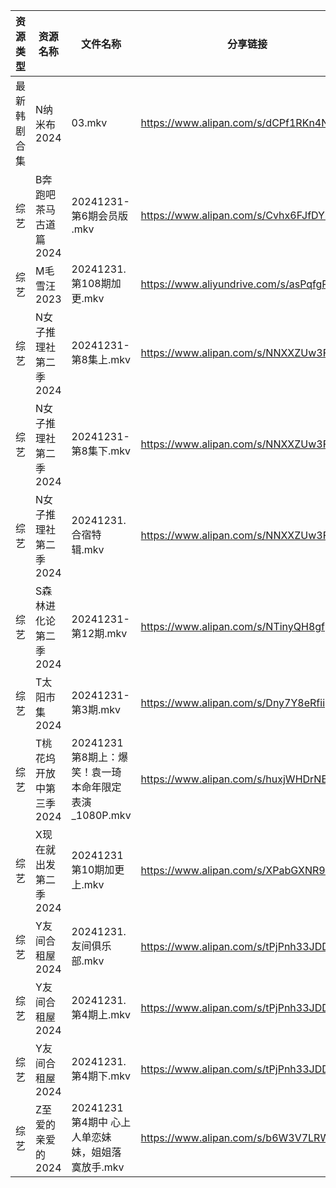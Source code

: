 | 资源类型   | 资源名称           | 文件名称                                 | 分享链接                                      | 更新时间                |
| ------ | -------------- | ------------------------------------ | ----------------------------------------- | ------------------- |
| 最新韩剧合集 | N纳米布2024       | 03.mkv                               | https://www.alipan.com/s/dCPf1RKn4NH      | 2024-12-31 00:06:08 |
| 综艺     | B奔跑吧茶马古道篇2024  | 20241231-第6期会员版 .mkv                 | https://www.alipan.com/s/Cvhx6FJfDYP      | 2024-12-31 20:06:33 |
| 综艺     | M毛雪汪2023       | 20241231.第108期加更.mkv                 | https://www.aliyundrive.com/s/asPqfgPRqAg | 2024-12-31 16:07:25 |
| 综艺     | N女子推理社第二季2024  | 20241231-第8集上.mkv                    | https://www.alipan.com/s/NNXXZUw3FNE      | 2024-12-31 16:07:45 |
| 综艺     | N女子推理社第二季2024  | 20241231-第8集下.mkv                    | https://www.alipan.com/s/NNXXZUw3FNE      | 2024-12-31 16:07:45 |
| 综艺     | N女子推理社第二季2024  | 20241231.合宿特辑.mkv                    | https://www.alipan.com/s/NNXXZUw3FNE      | 2024-12-31 16:07:45 |
| 综艺     | S森林进化论第二季2024  | 20241231-第12期.mkv                    | https://www.alipan.com/s/NTinyQH8gfp      | 2024-12-31 16:08:00 |
| 综艺     | T太阳市集2024      | 20241231-第3期.mkv                     | https://www.alipan.com/s/Dny7Y8eRfii      | 2024-12-31 16:08:05 |
| 综艺     | T桃花坞开放中第三季2024 | 20241231第8期上：爆笑！袁一琦本命年限定表演_1080P.mkv | https://www.alipan.com/s/huxjWHDrNBn      | 2024-12-31 19:07:52 |
| 综艺     | X现在就出发第二季2024  | 20241231第10期加更上.mkv                  | https://www.alipan.com/s/XPabGXNR9w1      | 2024-12-31 16:08:29 |
| 综艺     | Y友间合租屋2024     | 20241231.友间俱乐部.mkv                   | https://www.alipan.com/s/tPjPnh33JDD      | 2024-12-31 16:08:32 |
| 综艺     | Y友间合租屋2024     | 20241231.第4期上.mkv                    | https://www.alipan.com/s/tPjPnh33JDD      | 2024-12-31 16:08:32 |
| 综艺     | Y友间合租屋2024     | 20241231.第4期下.mkv                    | https://www.alipan.com/s/tPjPnh33JDD      | 2024-12-31 16:08:31 |
| 综艺     | Z至爱的亲爱的2024    | 20241231第4期中 心上人单恋妹妹，姐姐落寞放手.mkv      | https://www.alipan.com/s/b6W3V7LRWRj      | 2024-12-31 16:08:43 |

